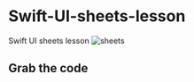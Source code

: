 # Swift-UI-sheets-lesson
Swift UI sheets lesson
![sheets](https://github.com/danielurra/Swift-UI-sheets-lesson/assets/51704179/a369f4e0-5cec-4619-8c6e-636e6f67c368)<br>
## Grab the code
